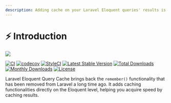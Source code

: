```yaml
---
description: Adding cache on your Laravel Eloquent queries' results is now a breeze.
---
```

# ⚡ Introduction

![](.gitbook/assets/Untitled_design\_1\_25.png)

[![CI](https://github.com/renoki-co/laravel-eloquent-query-cache/workflows/CI/badge.svg?branch=master)](https://github.com/renoki-co/laravel-eloquent-query-cache/workflows/CI/badge.svg?branch=master) [![codecov](https://camo.githubusercontent.com/1aba32d42feee413254aa7f526262c81ea9a949b37a0ec26ce17f55162777e99/68747470733a2f2f636f6465636f762e696f2f67682f72656e6f6b692d636f2f6c61726176656c2d656c6f7175656e742d71756572792d63616368652f6272616e63682f6d61737465722f67726170682f62616467652e737667)](https://codecov.io/gh/renoki-co/laravel-eloquent-query-cache/branch/master) [![StyleCI](https://camo.githubusercontent.com/09d8a744efe1a02b2435f02abdc2a8723c0f8bbb98724fbb9a1986cde50e3f69/68747470733a2f2f6769746875622e7374796c6563692e696f2f7265706f732f3232333233363738352f736869656c643f6272616e63683d6d6173746572)](https://github.styleci.io/repos/223236785) [![Latest Stable Version](https://camo.githubusercontent.com/fe6604502be22b0f34cfa7423c6b1bd454e8366dccd8246104ef95153e7ec7d9/68747470733a2f2f706f7365722e707567782e6f72672f72656e6e6f6b6b692f6c61726176656c2d656c6f7175656e742d71756572792d63616368652f762f737461626c65)](https://packagist.org/packages/rennokki/laravel-eloquent-query-cache) [![Total Downloads](https://camo.githubusercontent.com/a4453780b00bf1378c6e069a25d7bd920d8f83ae8570ba411846c563a645c511/68747470733a2f2f706f7365722e707567782e6f72672f72656e6e6f6b6b692f6c61726176656c2d656c6f7175656e742d71756572792d63616368652f646f776e6c6f616473)](https://packagist.org/packages/rennokki/laravel-eloquent-query-cache) [![Monthly Downloads](https://camo.githubusercontent.com/e86229b969348ae7658986ec8583b7dbb4b5d406cce53e1a47fdc824c400430e/68747470733a2f2f706f7365722e707567782e6f72672f72656e6e6f6b6b692f6c61726176656c2d656c6f7175656e742d71756572792d63616368652f642f6d6f6e74686c79)](https://packagist.org/packages/rennokki/laravel-eloquent-query-cache) [![License](https://camo.githubusercontent.com/6262b584f2b933301a91ac539c46823612faf11aadceb0e5b60a47d428416cf0/68747470733a2f2f706f7365722e707567782e6f72672f72656e6e6f6b6b692f6c61726176656c2d656c6f7175656e742d71756572792d63616368652f6c6963656e7365)](https://packagist.org/packages/rennokki/laravel-eloquent-query-cache)

Laravel Eloquent Query Cache brings back the `remember()` functionality that has been removed from Laravel a long time ago. It adds caching functionalities directly on the Eloquent level, helping you acquire speed by caching results.
